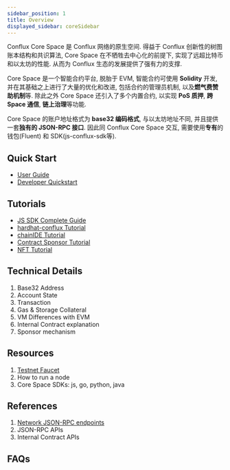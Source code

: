 ```yaml
---
sidebar_position: 1
title: Overview
displayed_sidebar: coreSidebar
---
```


Conflux Core Space 是 Conflux 网络的原生空间. 得益于 Conflux 创新性的树图账本结构和共识算法, Core Space 在不牺牲去中心化的前提下, 实现了远超比特币和以太坊的性能. 从而为 Conflux 生态的发展提供了强有力的支撑.

Core Space 是一个智能合约平台, 脱胎于 EVM, 智能合约可使用 **Solidity** 开发, 并在其基础之上进行了大量的优化和改进, 包括合约的管理员机制, 以及**燃气费赞助机制**等. 除此之外 Core Space 还引入了多个内置合约, 以实现 **PoS 质押**, **跨 Space 通信**, **链上治理**等功能.

Core Space 的账户地址格式为 **base32 编码格式**, 与以太坊地址不同, 并且提供一套**独有的 JSON-RPC 接口**. 因此同 Conflux Core Space 交互, 需要使用**专有**的钱包(Fluent) 和 SDK(js-conflux-sdk等).

## Quick Start

* [User Guide](./getting-started/)
* [Developer Quickstart](./core-developer-quickstart)

## Tutorials

* [JS SDK Complete Guide](./tutorials/js-conflux-sdk)
* [hardhat-conflux Tutorial](./tutorials/hardhat-conflux-plugin.md)
* [chainIDE Tutorial](./tutorials/chainide.md)
* [Contract Sponsor Tutorial](./tutorials/how-to-sponsor-contract.md)
* [NFT Tutorial](./tutorials/nft-tutorial.md)

## Technical Details

1. Base32 Address
2. Account State
3. Transaction
4. Gas & Storage Collateral
5. VM Differences with EVM
6. Internal Contract explanation
7. Sponsor mechanism

## Resources

1. [Testnet Faucet](https://faucet.confluxnetwork.org/)
2. How to run a node
3. Core Space SDKs: js, go, python, java

## References

1. [Network JSON-RPC endpoints](./core-endpoints.md)
2. JSON-RPC APIs
3. Internal Contract APIs

## FAQs
